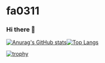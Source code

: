 # fa0311

### Hi there 👋

[![Anurag's GitHub stats](https://github-readme-stats.vercel.app/api?username=fa0311&count_private=true&show_icons=true)](https://github.com/anuraghazra/github-readme-stats)[![Top Langs](https://github-readme-stats.vercel.app/api/top-langs/?username=fa0311&layout=compact)](https://github.com/anuraghazra/github-readme-stats)

[![trophy](https://github-profile-trophy.vercel.app/?username=fa0311)](https://github.com/ryo-ma/github-profile-trophy)
